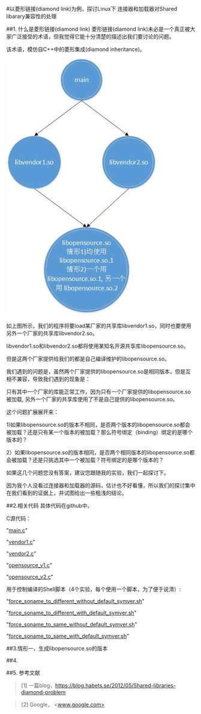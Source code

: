 #以菱形链接(diamond link)为例，探讨Linux下 连接器和加载器对Shared libarary兼容性的处理

##1. 什么是菱形链接(diamond link)
菱形链接(diamond link)未必是一个真正被大家广泛接受的术语，但我觉得它能十分清楚的描述出我们要讨论的问题。

该术语，模仿自C++中的菱形集成(diamond inheritance)。

![图1](https://raw.githubusercontent.com/lzueclipse/learning/master/c_cpp/0004/diamond_linking.jpg "图1")

如上图所示，我们的程序将要load某厂家的共享库libvendor1.so，同时也要使用另外一个厂家的共享库libvendor2.so。

libvendor1.so和libvendor2.so都将使用某知名开源共享库libopensource.so。

但是这两个厂家提供给我们的都是自己编译维护的libopensource.so。

我们遇到的问题是，虽然两个厂家提供的libopensource.so是相同版本，但是互相不兼容，导致我们遇到的现象是：

只有其中一个厂家的库能正常工作，因为只有一个厂家提供的libopensource.so被加载, 另外一个厂家的共享库使用了不是自己提供的libopensource.so。

这个问题扩展展开来：

1)如果libopensource.so的版本不相同，是否两个版本的libopensource.so都会被加载？还是只有某一个版本的被加载？那么符号绑定（binding）绑定的是哪个版本的？

2）如果libopensource.so的版本相同，是否两个相同版本的libopensource.so都会被加载？还是只挑选其中一个被加载？符号绑定的是哪个版本的？

如果这几个问题您没有答案，建议您跟随我的实验，我们一起探讨下。

因为我个人没看过连接器和加载器的源码，估计也不好看懂，所以我们的探讨集中在我们看到的证据上，并试图给出一些粗浅的结论。

##2.相关代码
具体代码在github中。

C源代码：

"[main.c](https://github.com/lzueclipse/learning/blob/master/c_cpp/0004/main.c)"

"[vendor1.c](https://github.com/lzueclipse/learning/blob/master/c_cpp/0004/vendor1.c)"

"[vendor2.c](https://github.com/lzueclipse/learning/blob/master/c_cpp/0004/vendor2.c)"

"[opensource_v1.c](https://github.com/lzueclipse/learning/blob/master/c_cpp/0004/opensource_v1.c)"

"[opensource_v2.c](https://github.com/lzueclipse/learning/blob/master/c_cpp/0004/opensource_v2.c)"

用于控制编译的Shell脚本（4个实验，每个使用一个脚本，为了便于说清）:

"[force_soname_to_different_without_default_symver.sh](https://github.com/lzueclipse/learning/blob/master/c_cpp/0004/force_soname_to_different_without_default_symver.sh)"  

"[force_soname_to_different_with_default_symver.sh](https://github.com/lzueclipse/learning/blob/master/c_cpp/0004/force_soname_to_different_with_default_symver.sh)"

"[force_soname_to_same_without_default_symver.sh](https://github.com/lzueclipse/learning/blob/master/c_cpp/0004/force_soname_to_same_without_default_symver.sh)"

"[force_soname_to_same_with_default_symver.sh](https://github.com/lzueclipse/learning/blob/master/c_cpp/0004/force_soname_to_same_with_default_symver.sh)"


##3.情形一，生成libopensource.so的版本

##4.

##5. 参考文献
>\[1] 一篇blog，<https://blog.habets.se/2012/05/Shared-libraries-diamond-problem>

>\[2] Google， <www.google.com>


























